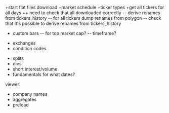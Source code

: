 +start flat files download
+market schedule
+ticker types
+get all tickers for all days
++ need to check that all downloaded correctly
-- derive renames from tickers_history
-- for all tickers dump renames from polygon
-- check that it's possible to derive renames from tickers_history
- custom bars
-- for top market cap?
-- timeframe?
+ exchanges
+ condition codes
- splits
- divs
- short interest/volume
- fundamentals for what dates?

viewer:
- company names
- aggregates
- preload